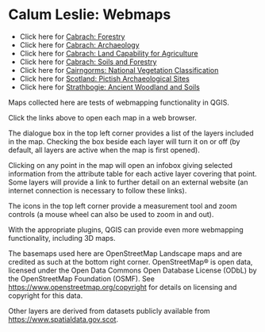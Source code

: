 # Calum Leslie: Webmaps

* Click here for [Cabrach: Forestry](/cabrach-forestry/index.html)
* Click here for [Cabrach: Archaeology](/cabrach-forestry-archaeo/index.html)
* Click here for [Cabrach: Land Capability for Agriculture](/cabrach-land-capability-for-agri/index.html)
* Click here for [Cabrach: Soils and Forestry](/cabrach-soils-forestry/index.html)
* Click here for [Cairngorms: National Vegetation Classification](/cairngorms-nvc/index.html)
* Click here for [Scotland: Pictish Archaeological Sites](/scotland-picts/index.html)
* Click here for [Strathbogie: Ancient Woodland and Soils](/strathbogie-awi-soils/index.html)

Maps collected here are tests of webmapping functionality in QGIS. 

Click the links above to open each map in a web browser.

The dialogue box in the top left corner provides a list of the layers included in the map. Checking the box beside each layer will turn it on or off (by default, all layers are active when the map is first opened). 

Clicking on any point in the map will open an infobox giving selected information from the attribute table for each active layer covering that point. Some layers will provide a link to further detail on an external website (an internet connection is necessary to follow these links). 

The icons in the top left corner provide a measurement tool and zoom controls (a mouse wheel can also be used to zoom in and out). 

With the appropriate plugins, QGIS can provide even more webmapping functionality, including 3D maps.

The basemaps used here are OpenStreetMap Landscape maps and are credited as such at the bottom right corner. OpenStreetMap® is open data, licensed under the Open Data Commons Open Database License (ODbL) by the OpenStreetMap Foundation (OSMF). See <https://www.openstreetmap.org/copyright> for details on licensing and copyright for this data.

Other layers are derived from datasets publicly available from <https://www.spatialdata.gov.scot>. 
